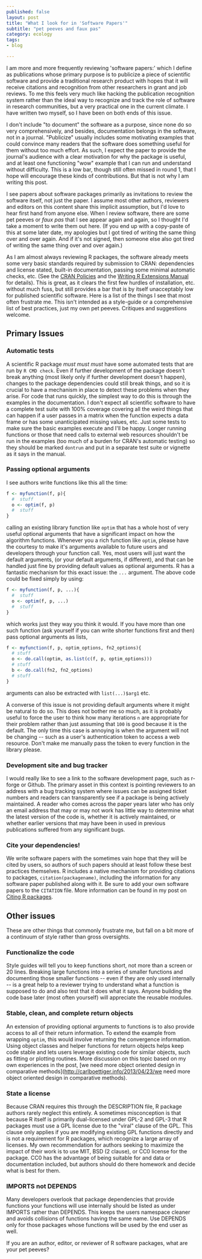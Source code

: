 ```yaml
---
published: false
layout: post
title: "What I look for in 'Software Papers'"
subtitle: "pet peeves and faux pas"
category: ecology
tags: 
- blog

---
```



I am more and more frequently reviewing 'software papers:' which I define as publications whose primary purpose is to publicize a piece of scientific software and provide a traditional research product with hopes that it will receive citations and recognition from other researchers in grant and job reviews.  To me this feels very much like hacking the publication recognition system rather than the ideal way to recognize and track the role of software in research communities, but a very practical one in the current climate.  I have written two myself, so I have been on both ends of this issue. 

I don't include "to document" the software as a purpose, since none do so very comprehensively, and besides, documentation belongs in the software, not in a journal. "Publicize" usually includes some motivating examples that could convince many readers that the software does something useful for them without too much effort.  As such, I expect the paper to provide the journal's audience with a clear motivation for why the package is useful, and at least one functioning "wow" example that I can run and understand without difficulty. This is a low bar, though still often missed in round 1, that I hope will encourage these kinds of contributions.  But that is not why I am writing this post.


I see papers about software packages primarily as invitations to review the software itself, not just the paper. I assume most other authors, reviewers and editors on this content share this implicit assumption, but I'd love to hear first hand from anyone else.  When I review software, there are some pet peeves or _faux pas_ that I see appear again and again, so I thought I'd take a moment to write them out here.  (If you end up with a copy-paste of this at some later date, my apologies but I got tired of writing the same thing over and over again.  And if it's not signed, then someone else also got tired of writing the same thing over and over again.)

As I am almost always reviewing R packages, the software already meets some very basic standards required by submission to CRAN: dependencies and license stated, built-in documentation, passing some minimal automatic checks, etc.  (See the [CRAN Policies](http://cran.r-project.org/web/packages/policies.html) and the [Writing R Extensions Manual](http://cran.r-project.org/doc/manuals/R-exts.html) for details).  This is great, as it clears the first few hurdles of installation, etc. without much fuss, but still provides a bar that is by itself unacceptably low for published scientific software. Here is a list of the things I see that most often frustrate me.  This isn't intended as a style-guide or a comprehensive list of best practices, just my own pet peeves. Critiques and suggestions welcome. 

## Primary Issues



### Automatic tests

A scientific R package _must must must_ have some automated tests that are run by `R CMD check`.  Even if further development of the package doesn't break anything (most likely only if further development doesn't happen), changes to the package dependencies could still break things, and so it is crucial to have a mechanism in place to detect these problems when they arise.  For code that runs quickly, the simplest way to do this is through the examples  in the documentation.  I don't expect all scientific software to have a complete test suite with 100% coverage covering all the weird things that can happen if a user passes in a matrix when the function expects a data frame or has some unanticipated missing values, etc. Just some tests to make sure the basic examples execute and I'll be happy. Longer running functions or those that need calls to external web resources shouldn't be run in the examples (too much of a burden for CRAN's automatic testing) so they should be marked `dontrun` and put in a separate test suite or vignette as it says in the manual. 

### Passing optional arguments

I see authors write functions like this all the time:

```r
f <- myfunction(f, p){ 
  #  stuff
  o <- optim(f, p)
  #  stuff
}
```

calling an existing library function like `optim` that has a whole host of very useful optional arguments that have a significant impact on how the algorithm functions. Whenever you a rich function like `optim`, please have the courtesy to make it's arguments available to future users and developers through your function call. Yes, most users will just want the default arguments, (or your default arguments, if different), and that can be handled just fine by providing default values as optional arguments.  R has a fantastic mechanism for this exact issue: the `...` argument. The above code could be fixed simply by using: 

```r
f <- myfunction(f, p, ...){ 
  #  stuff
  o <- optim(f, p, ...)
  #  stuff
}
```

which works just they way you think it would. If you have more than one such function (ask yourself if you can write shorter functions first and then) pass optional arguments as lists, 

```r
f <- myfunction(f, p, optim_options, fn2_options){
  # stuff
  o <- do.call(optim, as.list(c(f, p, optim_options)))
  # stuff
  b <- do.call(fn2, fn2_options)
  # stuff 
}
```
arguments can also be extracted with `list(...)$arg1` etc. 

A converse of this issue is not providing default arguments where it might be natural to do so.  This does not bother me so much, as it is probably useful to force the user to think how many iterations `n` are appropriate for their problem rather than just assuming that `100` is good because it is the default.  The only time this case is annoying is when the argument will not be changing -- such as a user's authentication token to access a web resource.  Don't make me manually pass the token to every function in the library please. 


### Development site and bug tracker

I would really like to see a link to the software development page, such as r-forge or Github.  The primary asset in this context is pointing reviewers to an address with a bug tracking system where issues can be assigned ticket numbers and readers can transparently see if a package is being actively maintained.  A reader who comes across the paper years later who has only an email address that may or may not work has little way to determine what the latest version of the code is, whether it is actively maintained, or whether earlier versions that may have been in used in previous publications suffered from any significant bugs. 

### Cite your dependencies!

We write software papers with the sometimes vain hope that they will be cited by users, so authors of such papers should at least follow these best practices themselves. R includes a native mechanism for providing citations to packages, `citation(packagename)`, including the information for any software paper published along with it.  Be sure to add your own software papers to the `CITATION` file.  More information can be found in my post on [Citing R packages](http://purl.org/cboettig/2012/03/20/citing-r-packages.html). 


## Other issues

These are other things that commonly frustrate me, but fall on a bit more of a continuum of style rather than gross oversights. 

### Functionalize the code

Style guides will tell you to keep functions short, not more than a screen or 20 lines.  Breaking large functions into a series of smaller functions and documenting those smaller functions -- even if they are only used internally -- is a great help to a reviewer trying to understand what a function is supposed to do and also test that it does what it says.  Anyone building the code base later (most often yourself) will appreciate the reusable modules. 

### Stable, clean, and complete return objects

An extension of providing optional arguments to functions is to also provide access to all of their return information.  To extend the example from wrapping `optim`, this would involve returning the convergence information.  Using object classes and helper functions for return objects helps keep code stable and lets users leverage existing code for similar objects, such as fitting or plotting routines. More discussion on this topic based on my own experiences in the post, [we need more object oriented design in comparative methods](http://carlboettiger.info/2013/04/23/we need more object oriented design in comparative methods). 

### State a license

Because CRAN requires this through the DESCRIPTION file, R package authors rarely neglect this entirely.  A sometimes misconception is that because R itself is primarily dual-licensed under GPL-2 and GPL-3 that R packages must use a GPL license due to the "viral" clause of the GPL.  This clause only applies if you are modifying existing GPL functions directly and is not a requirement for R packages, which recognize a large array of licenses.  My own recommendation for authors seeking to maximize the impact of  their work is to use MIT, BSD (2 clause), or CC0 license for the package.  CC0 has the advantage of being suitable for and data or documentation included, but authors should do there homework and decide what is best for them. 


### IMPORTS not DEPENDS

Many developers overlook that package dependencies that provide functions your functions will use internally should be listed as under IMPORTS rather than DEPENDS.  This keeps the users namespace cleaner and avoids collisions of functions having the same name. Use DEPENDS only for those packages whose functions will be used by the end user as well. 


If you are an author, editor, or reviewer of R software packages, what are your pet peeves? 



[^1]: I listed some of these complaints at the end of a post almost exactly 2 years ago, see [faux pas](http://carlboettiger.info/2011/06/04/saturday-git-with-latexdiff-treebase-and-pmc-package-updates-bounds-on-lambda.html).  As I continue to see many of the same issues I believe these are relatively common mistakes. 

